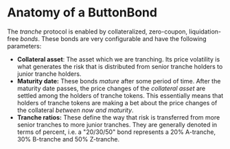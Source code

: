 # Anatomy of a ButtonBond

The _tranche_ protocol is enabled by collateralized, zero-coupon, liquidation-free _bonds_. These bonds are very configurable and have the following parameters:

* **Collateral asset**: The asset which we are tranching. Its price volatility is what generates the risk that is distributed from senior tranche holders to junior tranche holders.
* **Maturity date:** These bonds _mature_ after some period of time. After the maturity date passes, the price changes of the _collateral asset_ are settled among the holders of tranche tokens. This essentially means that holders of tranche tokens are making a bet about the price changes of the collateral _between now and maturity_.&#x20;
* **Tranche ratios:** These define the way that risk is transferred from more senior tranches to more junior tranches. They are generally denoted in terms of percent, i.e. a "20/30/50" bond represents a 20% A-tranche, 30% B-tranche and 50% Z-tranche.&#x20;
